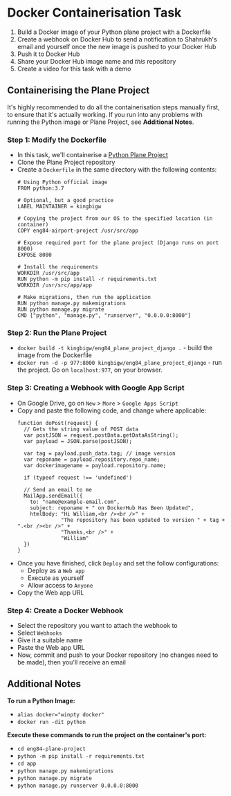 # Docker Containerisation Task
1. Build a Docker image of your Python plane project with a Dockerfile
2. Create a webhook on Docker Hub to send a notification to Shahrukh's email and yourself once the new image is pushed to your Docker Hub
3. Push it to Docker Hub
4. Share your Docker Hub image name and *this* repository
5. Create a video for this task with a demo

## Containerising the Plane Project
It's highly recommended to do all the containerisation steps manually first, to ensure that it's actually working. If you run into any problems with running the Python image or Plane Project, see **Additional Notes**.

### Step 1: Modify the Dockerfile
* In this task, we'll containerise a [Python Plane Project](https://github.com/conjectures/eng84-airport-project)
* Clone the Plane Project repository
* Create a `Dockerfile` in the same directory with the following contents:
  ```
  # Using Python official image
  FROM python:3.7

  # Optional, but a good practice
  LABEL MAINTAINER = kingbigw

  # Copying the project from our OS to the specified location (in container) 
  COPY eng84-airport-project /usr/src/app

  # Expose required port for the plane project (Django runs on port 8000)
  EXPOSE 8000

  # Install the requirements
  WORKDIR /usr/src/app
  RUN python -m pip install -r requirements.txt
  WORKDIR /usr/src/app/app

  # Make migrations, then run the application
  RUN python manage.py makemigrations
  RUN python manage.py migrate
  CMD ["python", "manage.py", "runserver", "0.0.0.0:8000"]
  ```

### Step 2: Run the Plane Project
* `docker build -t kingbigw/eng84_plane_project_django .` - build the image from the Dockerfile
* `docker run -d -p 977:8000 kingbigw/eng84_plane_project_django` - run the project. Go on `localhost:977`, on your browser.

### Step 3: Creating a Webhook with Google App Script
* On Google Drive, go on `New` > `More` > `Google Apps Script`
* Copy and paste the following code, and change where applicable:
  ```
  function doPost(request) {
    // Gets the string value of POST data
    var postJSON = request.postData.getDataAsString();
    var payload = JSON.parse(postJSON);

    var tag = payload.push_data.tag; // image version
    var reponame = payload.repository.repo_name;
    var dockerimagename = payload.repository.name;

    if (typeof request !== 'undefined')
  
    // Send an email to me
    MailApp.sendEmail({
      to: "name@example-email.com",
      subject: reponame + " on DockerHub Has Been Updated",
      htmlBody: "Hi William,<br /><br />" +
                "The repository has been updated to version " + tag + ".<br /><br />" +
                "Thanks,<br />" +
                "William"
    })
  }
  ```
* Once you have finished, click `Deploy` and set the follow configurations:
  * Deploy as a `Web app`
  * Execute as yourself 
  * Allow access to `Anyone`
* Copy the Web app URL

### Step 4: Create a Docker Webhook
* Select the repository you want to attach the webhook to
* Select `Webhooks`
* Give it a suitable name
* Paste the Web app URL
* Now, commit and push to your Docker repository (no changes need to be made), then you'll receive an email

## Additional Notes
**To run a Python Image:**
* `alias docker="winpty docker"`
* `docker run -dit python`

**Execute these commands to run the project on the container's port:**
* `cd eng84-plane-project`
* `python -m pip install -r requirements.txt`
* `cd app`
* `python manage.py makemigrations`
* `python manage.py migrate`
* `python manage.py runserver 0.0.0.0:8000`

